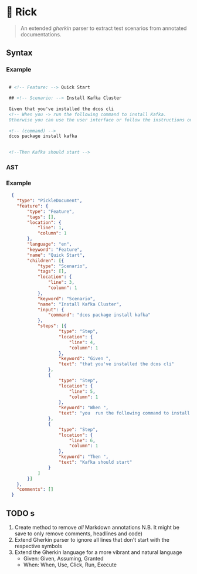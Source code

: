 # 🥒 Rick 

> An extended _gherkin_ parser to extract test scenarios from annotated documentations.


## Syntax

### Example

```markdown
   
 # <!-- Feature: --> Quick Start
 
 ## <!-- Scenario: --> Install Kafka Cluster
 
 Given that you've installed the dcos cli 
 <!-- When you -> run the following command to install Kafka. 
 Otherwise you can use the user interface or follow the instructions on URL to install the  CLI.
 
 <!-- (command) -->
 dcos package install kafka

 
 <!--Then Kafka should start -->
```

### AST

### Example

```json
  {
  	"type": "PickleDocument",
  	"feature": {
  		"type": "Feature",
  		"tags": [],
  		"location": {
  			"line": 1,
  			"column": 1
  		},
  		"language": "en",
  		"keyword": "Feature",
  		"name": "Quick Start",
  		"children": [{
  			"type": "Scenario",
  			"tags": [],
  			"location": {
  				"line": 3,
  				"column": 1
  			},
  			"keyword": "Scenario",
  			"name": "Install Kafka Cluster",
  			"input": {
  				"command": "dcos package install kafka"
  			},
  			"steps": [{
  					"type": "Step",
  					"location": {
  						"line": 4,
  						"column": 1
  					},
  					"keyword": "Given ",
  					"text": "that you've installed the dcos cli"
  				},
  				{
  					"type": "Step",
  					"location": {
  						"line": 5,
  						"column": 1
  					},
  					"keyword": "When ",
  					"text": "you  run the following command to install Kafka."
  				},
  				{
  					"type": "Step",
  					"location": {
  						"line": 6,
  						"column": 1
  					},
  					"keyword": "Then ",
  					"text": "Kafka should start"
  				}
  			]
  		}]
  	},
  	"comments": []
  }

```

## TODO s

1. Create method to remove _all_ Markdown annotations 
    N.B. It might be save to only remove comments, headlines and code)
2. Extend Gherkin parser to ignore all lines 
    that don't start with the respective symbols
3. Extend the Gherkin language for a more vibrant and natural language
   * Given: Given, Assuming, Granted 
   * When: When, Use, Click, Run, Execute

